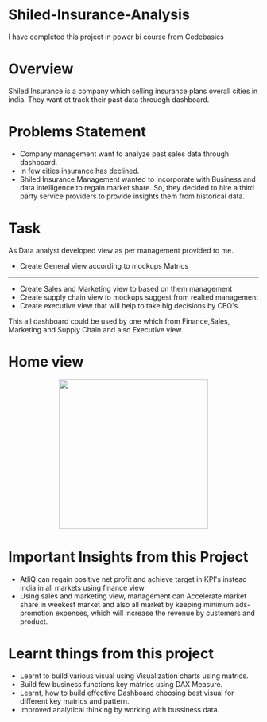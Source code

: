 # Shiled-Insurance-Analysis
I have completed this project in power bi course from Codebasics 

# Overview
Shiled Insurance is a company which selling insurance plans overall cities in india. They want ot track their past data throuogh dashboard.

# Problems Statement 
- Company management want to analyze past sales data through dashboard.
- In few cities insurance has declined.
- Shiled Insurance Management wanted to incorporate with Business and data intelligence to regain market share.
So, they decided to hire a third party service providers to provide insights them from historical data.

# Task
As Data analyst developed view as per management provided to me.
- Create General view according to mockups Matrics

-------------------------------------
  
- Create Sales and Marketing view to based on them management
- Create supply chain view to mockups suggest from realted management 
- Create executive view that will help to take big decisions by CEO's.

This all dashboard could be used by one which from Finance,Sales, Marketing and Supply Chain and also Executive view.

# Home view
<p align="center">
    <img 
src= 'https://github.com/Jayeshm93/Business_Insights_360_PowerBI/blob/0e1897bbc3c8838f1f1ad473369bb3eaaa34fc71/Home%20View.png' height="300">
</p>


# Important Insights from this Project 
- AtliQ can regain positive net profit and achieve target in KPI's instead india in all markets using finance view
- Using sales and marketing view, management can Accelerate market share in weekest market and also all market by keeping minimum ads-promotion expenses, which will increase the revenue by customers and product.

# Learnt things from this project
- Learnt to build various visual using Visualization charts using matrics.
- Build few business functions key matrics using DAX Measure.
- Learnt, how to build effective Dashboard choosing best visual for different key matrics and pattern.
- Improved analytical thinking by working with bussiness data.



